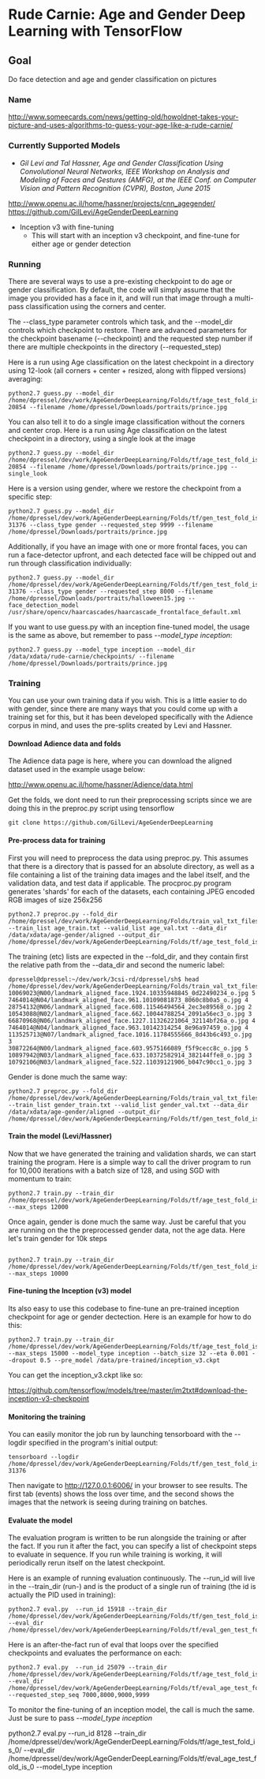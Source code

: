 Rude Carnie: Age and Gender Deep Learning with TensorFlow
==========================================================

## Goal

Do face detection and age and gender classification on pictures

### Name

http://www.someecards.com/news/getting-old/howoldnet-takes-your-picture-and-uses-algorithms-to-guess-your-age-like-a-rude-carnie/

### Currently Supported Models

  - _Gil Levi and Tal Hassner, Age and Gender Classification Using Convolutional Neural Networks, IEEE Workshop on Analysis and Modeling of Faces and Gestures (AMFG), at the IEEE Conf. on Computer Vision and Pattern Recognition (CVPR), Boston, June 2015_

http://www.openu.ac.il/home/hassner/projects/cnn_agegender/
https://github.com/GilLevi/AgeGenderDeepLearning

  - Inception v3 with fine-tuning
    - This will start with an inception v3 checkpoint, and fine-tune for either age or gender detection 

### Running

There are several ways to use a pre-existing checkpoint to do age or gender classification.  By default, the code will simply assume that the image you provided has a face in it, and will run that image through a multi-pass classification using the corners and center.

  The --class_type parameter controls which task, and the --model_dir controls which checkpoint to restore.  There are advanced parameters for the checkpoint basename (--checkpoint) and the requested step number if there are multiple checkpoints in the directory (--requested_step)

Here is a run using Age classification on the latest checkpoint in a directory using 12-look (all corners + center + resized, along with flipped versions) averaging:

```
python2.7 guess.py --model_dir /home/dpressel/dev/work/AgeGenderDeepLearning/Folds/tf/age_test_fold_is_1/run-20854 --filename /home/dpressel/Downloads/portraits/prince.jpg
```

You can also tell it to do a single image classification without the corners and center crop.  Here is a run using Age classification on the latest checkpoint in a directory, using a single look at the image

```
python2.7 guess.py --model_dir  /home/dpressel/dev/work/AgeGenderDeepLearning/Folds/tf/age_test_fold_is_1/run-20854 --filename /home/dpressel/Downloads/portraits/prince.jpg --single_look
```

Here is a version using gender, where we restore the checkpoint from a specific step:

```
python2.7 guess.py --model_dir /home/dpressel/dev/work/AgeGenderDeepLearning/Folds/tf/gen_test_fold_is_0/run-31376 --class_type gender --requested_step 9999 --filename /home/dpressel/Downloads/portraits/prince.jpg 
```

Additionally, if you have an image with one or more frontal faces, you can run a face-detector upfront, and each detected face will be chipped out and run through classification individually:

```
python2.7 guess.py --model_dir /home/dpressel/dev/work/AgeGenderDeepLearning/Folds/tf/gen_test_fold_is_0/run-31376 --class_type gender --requested_step 8000 --filename /home/dpressel/Downloads/portraits/halloween15.jpg --face_detection_model /usr/share/opencv/haarcascades/haarcascade_frontalface_default.xml
```

If you want to use guess.py with an inception fine-tuned model, the usage is the same as above, but remember to pass _--model_type inception_:

```
python2.7 guess.py --model_type inception --model_dir /data/xdata/rude-carnie/checkpoints/ --filename /home/dpressel/Downloads/portraits/prince.jpg 
```

### Training

You can use your own training data if you wish.  This is a little easier to do with gender, since there are many ways that you could come up with a training set for this, but it has been developed specifically with the Adience corpus in mind, and uses the pre-splits created by Levi and Hassner.

#### Download Adience data and folds

The Adience data page is here, where you can download the aligned dataset used in the example usage below:

http://www.openu.ac.il/home/hassner/Adience/data.html

Get the folds, we dont need to run their preprocessing scripts since we are doing this in the preproc.py script using tensorflow

```
git clone https://github.com/GilLevi/AgeGenderDeepLearning
```

#### Pre-process data for training

First you will need to preprocess the data using preproc.py.  This assumes that there is a directory that is passed for an absolute directory, as well as a file containing a list of the training data images and the label itself, and the validation data, and test data if applicable.  The procproc.py program generates 'shards' for each of the datasets, each containing JPEG encoded RGB images of size 256x256

```
python2.7 preproc.py --fold_dir /home/dpressel/dev/work/AgeGenderDeepLearning/Folds/train_val_txt_files_per_fold/test_fold_is_0 --train_list age_train.txt --valid_list age_val.txt --data_dir /data/xdata/age-gender/aligned --output_dir /home/dpressel/dev/work/AgeGenderDeepLearning/Folds/tf/age_test_fold_is_0

```

The training (etc) lists are expected in the --fold_dir, and they contain first the relative path from the --data_dir and second the numeric label:

```
dpressel@dpressel:~/dev/work/3csi-rd/dpressel/sh$ head /home/dpressel/dev/work/AgeGenderDeepLearning/Folds/train_val_txt_files_per_fold/test_fold_is_0/age_train.txt 
10069023@N00/landmark_aligned_face.1924.10335948845_0d22490234_o.jpg 5
7464014@N04/landmark_aligned_face.961.10109081873_8060c8b0a5_o.jpg 4
28754132@N06/landmark_aligned_face.608.11546494564_2ec3e89568_o.jpg 2
10543088@N02/landmark_aligned_face.662.10044788254_2091a56ec3_o.jpg 3
66870968@N06/landmark_aligned_face.1227.11326221064_32114bf26a_o.jpg 4
7464014@N04/landmark_aligned_face.963.10142314254_8e96a97459_o.jpg 4
113525713@N07/landmark_aligned_face.1016.11784555666_8d43b6c493_o.jpg 3
30872264@N00/landmark_aligned_face.603.9575166089_f5f9cecc8c_o.jpg 5
10897942@N03/landmark_aligned_face.633.10372582914_382144ffe8_o.jpg 3
10792106@N03/landmark_aligned_face.522.11039121906_b047c90cc1_o.jpg 3
```

Gender is done much the same way:

```
python2.7 preproc.py --fold_dir /home/dpressel/dev/work/AgeGenderDeepLearning/Folds/train_val_txt_files_per_fold/test_fold_is_0 --train_list gender_train.txt --valid_list gender_val.txt --data_dir /data/xdata/age-gender/aligned --output_dir /home/dpressel/dev/work/AgeGenderDeepLearning/Folds/tf/gen_test_fold_is_0
```

#### Train the model (Levi/Hassner)

Now that we have generated the training and validation shards, we can start training the program.  Here is a simple way to call the driver program to run for 10,000 iterations with a batch size of 128, and using SGD with momentum to train:

```
python2.7 train.py --train_dir /home/dpressel/dev/work/AgeGenderDeepLearning/Folds/tf/age_test_fold_is_0 --max_steps 12000

```

Once again, gender is done much the same way.  Just be careful that you are running on the the preprocessed gender data, not the age data.  Here let's train gender for 10k steps

```

python2.7 train.py --train_dir /home/dpressel/dev/work/AgeGenderDeepLearning/Folds/tf/gen_test_fold_is_0 --max_steps 10000

```

#### Fine-tuning the Inception (v3) model

Its also easy to use this codebase to fine-tune an pre-trained inception checkpoint for age or gender dectection.  Here is an example for how to do this:

```
python2.7 train.py --train_dir /home/dpressel/dev/work/AgeGenderDeepLearning/Folds/tf/age_test_fold_is_0 --max_steps 15000 --model_type inception --batch_size 32 --eta 0.001 --dropout 0.5 --pre_model /data/pre-trained/inception_v3.ckpt
```

You can get the inception_v3.ckpt like so:

https://github.com/tensorflow/models/tree/master/im2txt#download-the-inception-v3-checkpoint

#### Monitoring the training

You can easily monitor the job run by launching tensorboard with the --logdir specified in the program's initial output:

```
tensorboard --logdir /home/dpressel/dev/work/AgeGenderDeepLearning/Folds/tf/gen_test_fold_is_0/run-31376

```
Then navigate to http://127.0.0.1:6006/ in your browser to see results.  The first tab (events) shows the loss over time, and the second shows the images that the network is seeing during training on batches.

#### Evaluate the model

The evaluation program is written to be run alongside the training or after the fact.  If you run it after the fact, you can specify a list of checkpoint steps to evaluate in sequence.  If you run while training is working, it will periodically rerun itself on the latest checkpoint.

Here is an example of running evaluation continuously.  The --run_id will live in the --train_dir (run-<id>) and is the product of a single run of training (the id is actually the PID used in training):

```
python2.7 eval.py  --run_id 15918 --train_dir /home/dpressel/dev/work/AgeGenderDeepLearning/Folds/tf/gen_test_fold_is_0/ --eval_dir /home/dpressel/dev/work/AgeGenderDeepLearning/Folds/tf/eval_gen_test_fold_is_0

```

Here is an after-the-fact run of eval that loops over the specified checkpoints and evaluates the performance on each:

```
python2.7 eval.py  --run_id 25079 --train_dir /home/dpressel/dev/work/AgeGenderDeepLearning/Folds/tf/age_test_fold_is_0/ --eval_dir /home/dpressel/dev/work/AgeGenderDeepLearning/Folds/tf/eval_age_test_fold_is_0 --requested_step_seq 7000,8000,9000,9999
```

To monitor the fine-tuning of an inception model, the call is much the same.  Just be sure to pass _--model_type inception_

python2.7 eval.py  --run_id 8128 --train_dir /home/dpressel/dev/work/AgeGenderDeepLearning/Folds/tf/age_test_fold_is_0/ --eval_dir /home/dpressel/dev/work/AgeGenderDeepLearning/Folds/tf/eval_age_test_fold_is_0 --model_type inception

